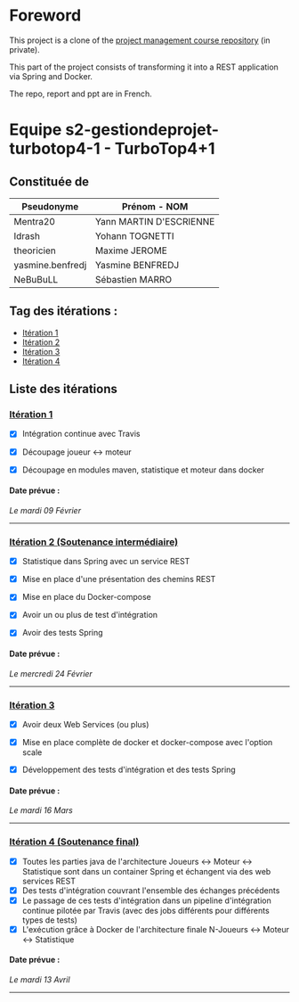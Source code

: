 # Foreword
This project is a clone of the [project management course repository](https://github.com/uca-m1informatique-softeng/s2-gestiondeprojet-turbotop4-1) (in private).

This part of the project consists of transforming it into a REST application via Spring and Docker.

The repo, report and ppt are in French.

# Equipe s2-gestiondeprojet-turbotop4-1 - TurboTop4+1

## Constituée de
| Pseudonyme  | Prénom - NOM |
| ----------- | ------------ |
| Mentra20  | Yann MARTIN D'ESCRIENNE  |
| Idrash | Yohann TOGNETTI |
| theoricien  | Maxime JEROME  |
| yasmine.benfredj | Yasmine BENFREDJ |
| NeBuBuLL | Sébastien MARRO |

## Tag des itérations : 
- [Itération 1](https://github.com/uca-m1informatique-softeng/s2-gestiondeprojet-turbotop4-1/tree/LIVRAISON1)  
- [Itération 2](https://github.com/uca-m1informatique-softeng/s2-gestiondeprojet-turbotop4-1/tree/LIVRAISON2)  
- [Itération 3](https://github.com/uca-m1informatique-softeng/s2-gestiondeprojet-turbotop4-1/tree/LIVRAISON3)
- [Itération 4](https://github.com/uca-m1informatique-softeng/s2-gestiondeprojet-turbotop4-1/tree/LIVRAISON4)

## Liste des itérations

### [Itération 1](https://github.com/uca-m1informatique-softeng/s2-gestiondeprojet-turbotop4-1/milestone/1)
- [X] Intégration continue avec Travis   
- [X] Découpage joueur ↔ moteur   
- [X] Découpage en modules maven, statistique et moteur dans docker   


#### Date prévue :  

*Le mardi 09 Février*  

-----------------------------------------------

### [Itération 2 (Soutenance intermédiaire)](https://github.com/uca-m1informatique-softeng/s2-gestiondeprojet-turbotop4-1/milestone/2)
- [X] Statistique dans Spring avec un service REST  
- [X] Mise en place d'une présentation des chemins REST 
- [X] Mise en place du Docker-compose 
- [X] Avoir un ou plus de test d'intégration 
- [X] Avoir des tests Spring


#### Date prévue :  

*Le mercredi 24 Février*  

-----------------------------------------------

### [Itération 3](https://github.com/uca-m1informatique-softeng/s2-gestiondeprojet-turbotop4-1/milestone/3)
- [X] Avoir deux Web Services (ou plus) 
- [X] Mise en place complète de docker et docker-compose avec l'option scale  
- [X] Développement des tests d'intégration et des tests Spring  


#### Date prévue :  

*Le mardi 16 Mars*  

-----------------------------------------------

### [Itération 4 (Soutenance final)](https://github.com/uca-m1informatique-softeng/s2-gestiondeprojet-turbotop4-1/milestone/4)
- [X] Toutes les parties java de l'architecture Joueurs ↔ Moteur ↔ Statistique sont dans un container Spring et échangent via des web services REST
- [X] Des tests d'intégration couvrant l'ensemble des échanges précédents  
- [X] Le passage de ces tests d'intégration dans un pipeline d'intégration continue pilotée par Travis (avec des jobs différents pour différents types de tests)  
- [X] L'exécution grâce à Docker de l'architecture finale N-Joueurs ↔ Moteur ↔ Statistique

#### Date prévue :  

*Le mardi 13 Avril*  

-----------------------------------------------

